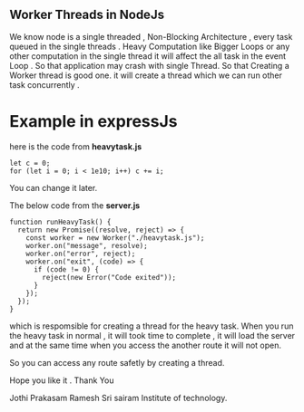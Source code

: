 ## Worker Threads in NodeJs
We know node is a single threaded , Non-Blocking Architecture , every task queued in the single threads . Heavy Computation like Bigger Loops or any other computation 
in the single thread it will affect the all task in the event Loop . So that application may crash with single Thread. So that Creating a Worker thread is good one.
it will create a thread which we can run other task concurrently .
# Example in expressJs
here is the code from **heavytask.js**
```
let c = 0;
for (let i = 0; i < 1e10; i++) c += i;
```
You can change it later.

The below code from the **server.js**
```
function runHeavyTask() {
  return new Promise((resolve, reject) => {
    const worker = new Worker("./heavytask.js");
    worker.on("message", resolve);
    worker.on("error", reject);
    worker.on("exit", (code) => {
      if (code != 0) {
        reject(new Error("Code exited"));
      }
    });
  });
}
```
which is respomsible for creating a thread for the heavy task.
When you run the heavy task in normal , it will took time to complete , it will load the server and at the same time when you access the another route it
will not open.

So you can access any route safetly by creating a thread.

Hope you like it .
Thank You

Jothi Prakasam Ramesh 
Sri sairam Institute of technology.
